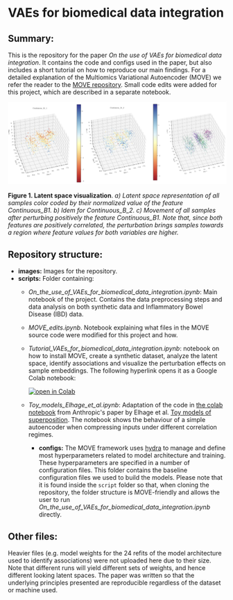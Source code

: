 # VAEs for biomedical data integration

## Summary: 
This is the repository for the paper _On the use of VAEs for biomedical data integration_. It contains the code and configs used in the paper, but also includes a short tutorial on how to reproduce our main findings. For a detailed explanation of the Multiomics Variational Autoencoder (MOVE) we refer the reader to the [MOVE repository](https://github.com/RasmussenLab/MOVE). Small code edits were added for this project, which are described in a separate notebook.

![Main image](images/Image_main.png)

**Figure 1. Latent space visualization**. *a) Latent space representation of all samples color coded by their normalized value of the feature Continuous_B1. b) Idem for Continuous_B_2. c) Movement of all samples after perturbing positively the feature Continuous_B1. Note that, since both features are positively correlated, the perturbation brings samples towards a region where feature values for both variables are higher.*

## Repository structure: 
- **images:** Images for the repository.
- **scripts:** Folder containing:
  - *On_the_use_of_VAEs_for_biomedical_data_integration.ipynb*: Main notebook of the project. Contains the data preprocessing steps and data analysis on both synthetic data and Inflammatory Bowel Disease (IBD) data.
  - *MOVE_edits.ipynb*. Notebook explaining what files in the MOVE source code were modified for this project and how.
  - *Tutorial_VAEs_for_biomedical_data_integration.ipynb*: notebook on how to install MOVE, create a synthetic dataset, analyze the latent space, identify associations and visualize the perturbation effects on sample embeddings. The following hyperlink opens it as a Google Colab notebook:

      [![open in Colab](https://colab.research.google.com/assets/colab-badge.svg)](https://colab.research.google.com/github/RasmussenLab/VAEs_for_biomedical_data_integration/blob/main/scripts/Tutorial_VAEs_for_biomedical_data_integration.ipynb)  
  - *Toy_models_Elhage_et_al.ipynb*: Adaptation of the code in [the colab notebook](https://colab.research.google.com/github/anthropics/toy-models-of-superposition/blob/main/toy_models.ipynb) from Anthropic's paper by Elhage et al. [Toy models of superposition](https://transformer-circuits.pub/2022/toy_model/index.html). The notebook shows the behaviour of a simple autoencoder when compressing inputs under different correlation regimes.

    - **configs:** The MOVE framework uses [hydra](https://hydra.cc/docs/intro/) to manage and define most hyperparameters related to model architecture and training. These hyperparameters are specified in a number of configuration files. This folder contains the baseline configuration files we used to build the models. Please note that it is found inside the ```script``` folder so that, when cloning the repository, the folder structure is MOVE-friendly and allows the user to run *On_the_use_of_VAEs_for_biomedical_data_integration.ipynb* directly.
    
## Other files:
Heavier files (e.g. model weights for the 24 refits of the model architecture used to identify associations) were not uploaded here due to their size. Note that different runs will yield different sets of weights, and hence different looking latent spaces. The paper was written so that the underlying principles presented are reproducible regardless of the dataset or machine used.


